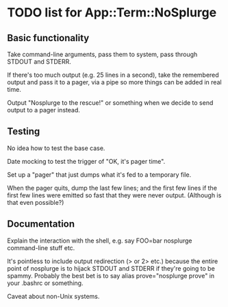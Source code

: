 # TODO list for App::Term::NoSplurge

## Basic functionality

Take command-line arguments, pass them to system, pass through STDOUT
and STDERR.

If there's too much output (e.g. 25 lines in a second), take the remembered
output and pass it to a pager, via a pipe so more things can be added in real
time.

Output "Nosplurge to the rescue!" or something when we decide to send output
to a pager instead.

## Testing

No idea how to test the base case.

Date mocking to test the trigger of "OK, it's pager time".

Set up a "pager" that just dumps what it's fed to a temporary file.

When the pager quits, dump the last few lines; and the first few lines if
the first few lines were emitted so fast that they were never output.
(Although is that even possible?)

## Documentation

Explain the interaction with the shell, e.g. say FOO=bar nosplurge command-line
stuff etc. 

It's pointless to include output redirection (> or 2> etc.) because the entire
point of nosplurge is to hijack STDOUT and STDERR if they're going to be
spammy. Probably the best bet is to say alias prove="nosplurge prove" in your
.bashrc or something.

Caveat about non-Unix systems.
